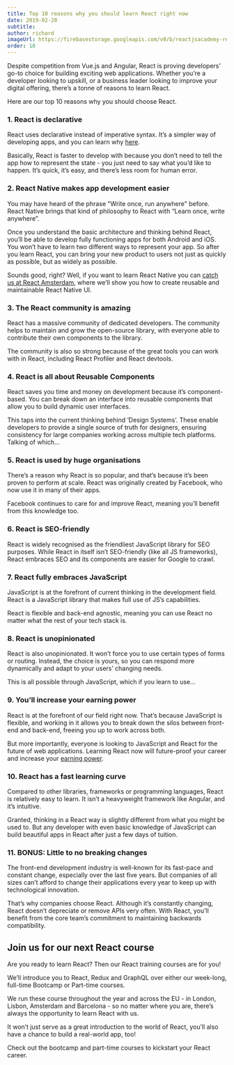 ```yaml
---
title: Top 10 reasons why you should learn React right now
date: 2019-02-28
subtitle:
author: richard
imageUrl: https://firebasestorage.googleapis.com/v0/b/reactjsacademy-react.appspot.com/o/blog%20post%20images%2Ftop_10_reasons_to_learn_react%2Fcoding_react.jpg?alt=media
order: 10
---
```


Despite competition from Vue.js and Angular, React is proving developers’ go-to choice for building exciting web applications. Whether you’re a developer looking to upskill, or a business leader looking to improve your digital offering, there’s a tonne of reasons to learn React.

Here are our top 10 reasons why you should choose React.

### 1. React is declarative

React uses declarative instead of imperative syntax. It’s a simpler way of developing apps, and you can learn why [here](https://reactjs.academy/blog/introduction-to-thinking-in-react/).

Basically, React is faster to develop with because you don’t need to tell the app how to represent the state - you just need to say what you’d like to happen. It’s quick, it’s easy, and there’s less room for human error.

### 2. React Native makes app development easier

You may have heard of the phrase "Write once, run anywhere" before. React Native brings that kind of philosophy to React with “Learn once, write anywhere”.

Once you understand the basic architecture and thinking behind React, you’ll be able to develop fully functioning apps for both Android and iOS. You won’t have to learn two different ways to represent your app. So after you learn React, you can bring your new product to users not just as quickly as possible, but as widely as possible.

Sounds good, right? Well, if you want to learn React Native you can [catch us at React Amsterdam](https://reactjs.academy/blog/leanjs-react-amsterdam/), where we’ll show you how to create reusable and maintainable React Native UI.

### 3. The React community is amazing

React has a massive community of dedicated developers. The community helps to maintain and grow the open-source library, with everyone able to contribute their own components to the library.

The community is also so strong because of the great tools you can work with in React, including React Profiler and React devtools.

### 4. React is all about Reusable Components

React saves you time and money on development because it’s component-based. You can break down an interface into reusable components that allow you to build dynamic user interfaces.

This taps into the current thinking behind ‘Design Systems’. These enable developers to provide a single source of truth for designers, ensuring consistency for large companies working across multiple tech platforms. Talking of which...

### 5. React is used by huge organisations

There’s a reason why React is so popular, and that’s because it’s been proven to perform at scale. React was originally created by Facebook, who now use it in many of their apps.

Facebook continues to care for and improve React, meaning you’ll benefit from this knowledge too.

<marketingcard text="🎉🎉 New course - GraphQL Bootcamp! 🎉🎉" to="/graphql/training/bootcamp/?utm_medium=direct&utm_source=blog&utm_campaign=graphql_exp" button-text="Learn GraphQL"></marketingcard>

### 6. React is SEO-friendly

React is widely recognised as the friendliest JavaScript library for SEO purposes. While React in itself isn’t SEO-friendly (like all JS frameworks), React embraces SEO and its components are easier for Google to crawl.

### 7. React fully embraces JavaScript

JavaScript is at the forefront of current thinking in the development field. React is a JavaScript library that makes full use of JS’s capabilities.

React is flexible and back-end agnostic, meaning you can use React no matter what the rest of your tech stack is.

### 8. React is unopinionated

React is also unopinionated. It won’t force you to use certain types of forms or routing. Instead, the choice is yours, so you can respond more dynamically and adapt to your users’ changing needs.

This is all possible through JavaScript, which if you learn to use...

### 9. You’ll increase your earning power

React is at the forefront of our field right now. That’s because JavaScript is flexible, and working in it allows you to break down the silos between front-end and back-end, freeing you up to work across both.

But more importantly, everyone is looking to JavaScript and React for the future of web applications. Learning React now will future-proof your career and increase your [earning power](https://www.itjobswatch.co.uk/jobs/uk/react.do).

### 10. React has a fast learning curve

Compared to other libraries, frameworks or programming languages, React is relatively easy to learn. It isn’t a heavyweight framework like Angular, and it’s intuitive.

Granted, thinking in a React way is slightly different from what you might be used to. But any developer with even basic knowledge of JavaScript can build beautiful apps in React after just a few days of tuition.

### 11. BONUS: Little to no breaking changes

The front-end development industry is well-known for its fast-pace and constant change, especially over the last five years. But companies of all sizes can’t afford to change their applications every year to keep up with technological innovation.

That’s why companies choose React. Although it’s constantly changing, React doesn’t depreciate or remove APIs very often. With React, you’ll benefit from the core team’s commitment to maintaining backwards compatibility.

## Join us for our next React course

Are you ready to learn React? Then our React training courses are for you!

We’ll introduce you to React, Redux and GraphQL over either our week-long, full-time Bootcamp or Part-time courses.

We run these course throughout the year and across the EU - in London, Lisbon, Amsterdam and Barcelona - so no matter where you are, there’s always the opportunity to learn React with us.

It won’t just serve as a great introduction to the world of React, you’ll also have a chance to build a real-world app, too!

Check out the bootcamp and part-time courses to kickstart your React career.

